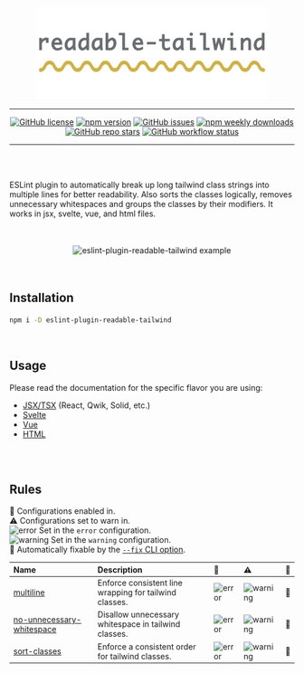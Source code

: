 <div align="center">
  <picture>
    <source media="(prefers-color-scheme: dark)" srcset="./assets/eslint-plugin-readable-tailwind-logo-dark.svg">
    <source media="(prefers-color-scheme: light)" srcset="./assets/eslint-plugin-readable-tailwind-logo-light.svg">
    <img alt="eslint-plugin-readable-tailwind logo" src="./assets/eslint-plugin-readable-tailwind-logo.svg">
  </picture>
</div>

---

<div align="center">

  [![GitHub license](https://img.shields.io/github/license/schoero/eslint-plugin-readable-tailwind?style=flat-square&labelColor=454c5c&color=00AD51)](https://github.com/schoero/eslint-plugin-readable-tailwind/blob/main/LICENSE)
  [![npm version](https://img.shields.io/npm/v/eslint-plugin-readable-tailwind?style=flat-square&labelColor=454c5c&color=00AD51)](https://www.npmjs.com/package/eslint-plugin-readable-tailwind?activeTab=versions)
  [![GitHub issues](https://img.shields.io/github/issues/schoero/eslint-plugin-readable-tailwind?style=flat-square&labelColor=454c5c&color=00AD51)](https://github.com/schoero/eslint-plugin-readable-tailwind/issues)
  [![npm weekly downloads](https://img.shields.io/npm/dw/eslint-plugin-readable-tailwind?style=flat-square&labelColor=454c5c&color=00AD51)](https://www.npmjs.com/package/eslint-plugin-readable-tailwind?activeTab=readme)
  [![GitHub repo stars](https://img.shields.io/github/stars/schoero/eslint-plugin-readable-tailwind?style=flat-square&labelColor=454c5c&color=00AD51)](https://github.com/schoero/eslint-plugin-readable-tailwind/stargazers)
  [![GitHub workflow status](https://img.shields.io/github/actions/workflow/status/schoero/eslint-plugin-readable-tailwind/ci.yml?event=push&style=flat-square&labelColor=454c5c&color=00AD51)](https://github.com/schoero/eslint-plugin-readable-tailwind/actions?query=workflow%3ACI)

</div>

---

<br/>
<br/>

ESLint plugin to automatically break up long tailwind class strings into multiple lines for better readability.
Also sorts the classes logically, removes unnecessary whitespaces and groups the classes by their modifiers.
It works in jsx, svelte, vue, and html files.

<br/>
<br/>

<div align="center">
  <img alt="eslint-plugin-readable-tailwind example" width="640px" src="https://raw.githubusercontent.com/schoero/eslint-plugin-readable-tailwind/main/assets/eslint-plugin-readable-tailwind-example.png">
</div>

<br/>
<br/>

## Installation

```sh
npm i -D eslint-plugin-readable-tailwind
```

<br/>

## Usage

Please read the documentation for the specific flavor you are using:

- [JSX/TSX](docs/parsers/jsx.md) (React, Qwik, Solid, etc.)
- [Svelte](docs/parsers/svelte.md)
- [Vue](docs/parsers/vue.md)
- [HTML](docs/parsers/html.md)

<br/>
<br/>

## Rules

<!-- begin auto-generated rules list -->

💼 Configurations enabled in.\
⚠️ Configurations set to warn in.\
![error](https://github.com/schoero/eslint-plugin-readable-tailwind/blob/main/assets/checkmark-error.svg) Set in the `error` configuration.\
![warning](https://github.com/schoero/eslint-plugin-readable-tailwind/blob/main/assets/checkmark-warning.svg) Set in the `warning` configuration.\
🔧 Automatically fixable by the [`--fix` CLI option](https://eslint.org/docs/user-guide/command-line-interface#--fix).

| Name                                                                 | Description                                            | 💼                                                                                                        | ⚠️                                                                                                            | 🔧 |
| :------------------------------------------------------------------- | :----------------------------------------------------- | :-------------------------------------------------------------------------------------------------------- | :------------------------------------------------------------------------------------------------------------ | :- |
| [multiline](docs/rules/multiline.md)                                 | Enforce consistent line wrapping for tailwind classes. | ![error](https://github.com/schoero/eslint-plugin-readable-tailwind/blob/main/assets/checkmark-error.svg) | ![warning](https://github.com/schoero/eslint-plugin-readable-tailwind/blob/main/assets/checkmark-warning.svg) | 🔧 |
| [no-unnecessary-whitespace](docs/rules/no-unnecessary-whitespace.md) | Disallow unnecessary whitespace in tailwind classes.   | ![error](https://github.com/schoero/eslint-plugin-readable-tailwind/blob/main/assets/checkmark-error.svg) | ![warning](https://github.com/schoero/eslint-plugin-readable-tailwind/blob/main/assets/checkmark-warning.svg) | 🔧 |
| [sort-classes](docs/rules/sort-classes.md)                           | Enforce a consistent order for tailwind classes.       | ![error](https://github.com/schoero/eslint-plugin-readable-tailwind/blob/main/assets/checkmark-error.svg) | ![warning](https://github.com/schoero/eslint-plugin-readable-tailwind/blob/main/assets/checkmark-warning.svg) | 🔧 |

<!-- end auto-generated rules list -->
